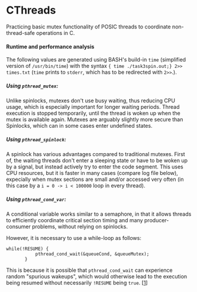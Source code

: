 # CThreads
Practicing basic mutex functionality of POSIC threads to coordinate non-thread-safe operations in C.

#### Runtime and performance analysis
The following values are generated using BASH's build-in ```time``` (simplified version of ```/usr/bin/time```) with the syntax ```{ time ./task3spin.out;} 2>> times.txt``` (```time``` prints to ```stderr```, which has to be redirected with ```2>>```.).

##### Using ```pthread_mutex```:
Unlike spinlocks, mutexes don't use busy waiting, thus reducing CPU usage, which is especially important for longer waiting periods. Thread execution is stopped temporarily, until the thread is woken up when the mutex is available again. Mutexes are arguably slightly more secure than Spinlocks, which can in some cases enter undefined states.

##### Using ```pthread_spinlock```:
A spinlock has various advantages compared to traditional mutexes. First of, the waiting threads don't enter a sleeping state or have to be woken up by a signal, but instead actively try to enter the code segment. This uses CPU resources, but it is faster in many cases (compare log file below), expecially when mutex sections are small and/or accessed very often (in this case by a ```i = 0 -> i < 100000``` loop in every thread).

##### Using ```pthread_cond_var```:
A conditional variable works similar to a semaphore, in that it allows threads to efficiently coordinate critical section timing and many producer-consumer problems, without relying on spinlocks.

However, it is necessary to use a while-loop as follows:

    while(!RESUME) {
               pthread_cond_wait(&queueCond, &queueMutex);
           }

This is because it is possible that ```pthread_cond_wait``` can experience random "spurious wakeups", which would otherwise lead to the execution being resumed without necessarily ```!RESUME``` being ```true```. [[1](https://stackoverflow.com/documentation/pthreads/8614/conditional-variables#t=201706051640532619188)]
